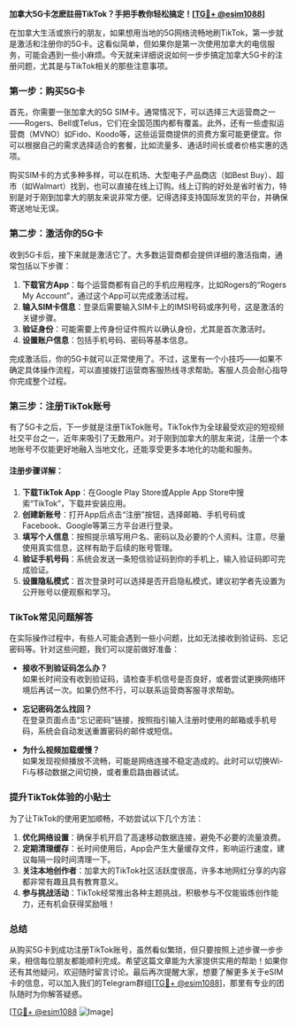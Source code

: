 **加拿大5G卡怎麽註冊TikTok？手把手教你轻松搞定！[[TG💪+ @esim1088](https://t.me/s/esim1088)]**

在加拿大生活或旅行的朋友，如果想用当地的5G网络流畅地刷TikTok，第一步就是激活和注册你的5G卡。这看似简单，但如果你是第一次使用加拿大的电信服务，可能会遇到一些小麻烦。今天就来详细说说如何一步步搞定加拿大5G卡的注册问题，尤其是与TikTok相关的那些注意事项。

### 第一步：购买5G卡

首先，你需要一张加拿大的5G SIM卡。通常情况下，可以选择三大运营商之一——Rogers、Bell或Telus，它们在全国范围内都有覆盖。此外，还有一些虚拟运营商（MVNO）如Fido、Koodo等，这些运营商提供的资费方案可能更便宜。你可以根据自己的需求选择适合的套餐，比如流量多、通话时间长或者价格实惠的选项。

购买SIM卡的方式多种多样，可以在机场、大型电子产品商店（如Best Buy）、超市（如Walmart）找到，也可以直接在线上订购。线上订购的好处是省时省力，特别是对于刚到加拿大的朋友来说非常方便。记得选择支持国际发货的平台，并确保寄送地址无误。

### 第二步：激活你的5G卡

收到5G卡后，接下来就是激活它了。大多数运营商都会提供详细的激活指南，通常包括以下步骤：

1. **下载官方App**：每个运营商都有自己的手机应用程序，比如Rogers的“Rogers My Account”，通过这个App可以完成激活过程。
2. **输入SIM卡信息**：登录后需要输入SIM卡上的IMSI号码或序列号，这是激活的关键步骤。
3. **验证身份**：可能需要上传身份证件照片以确认身份，尤其是首次激活时。
4. **设置账户信息**：包括手机号码、密码等基本信息。

完成激活后，你的5G卡就可以正常使用了。不过，这里有一个小技巧——如果不确定具体操作流程，可以直接拨打运营商客服热线寻求帮助。客服人员会耐心指导你完成整个过程。

### 第三步：注册TikTok账号

有了5G卡之后，下一步就是注册TikTok账号。TikTok作为全球最受欢迎的短视频社交平台之一，近年来吸引了无数用户。对于刚到加拿大的朋友来说，注册一个本地账号不仅能更好地融入当地文化，还能享受更多本地化的功能和服务。

#### 注册步骤详解：

1. **下载TikTok App**：在Google Play Store或Apple App Store中搜索“TikTok”，下载并安装应用。
2. **创建新账号**：打开App后点击“注册”按钮，选择邮箱、手机号码或Facebook、Google等第三方平台进行登录。
3. **填写个人信息**：按照提示填写用户名、密码以及必要的个人资料。注意，尽量使用真实信息，这样有助于后续的账号管理。
4. **验证手机号码**：系统会发送一条短信验证码到你的手机上，输入验证码即可完成验证。
5. **设置隐私模式**：首次登录时可以选择是否开启隐私模式，建议初学者先设置为公开账号以便观察和学习。

### TikTok常见问题解答

在实际操作过程中，有些人可能会遇到一些小问题，比如无法接收到验证码、忘记密码等。针对这些问题，我们可以提前做好准备：

- **接收不到验证码怎么办？**  
  如果长时间没有收到验证码，请检查手机信号是否良好，或者尝试更换网络环境后再试一次。如果仍然不行，可以联系运营商客服寻求帮助。

- **忘记密码怎么找回？**  
  在登录页面点击“忘记密码”链接，按照指引输入注册时使用的邮箱或手机号码，系统会自动发送重置密码的邮件或短信。

- **为什么视频加载缓慢？**  
  如果发现视频播放不流畅，可能是网络连接不稳定造成的。此时可以切换Wi-Fi与移动数据之间切换，或者重启路由器试试。

### 提升TikTok体验的小贴士

为了让TikTok的使用更加顺畅，不妨尝试以下几个方法：

1. **优化网络设置**：确保手机开启了高速移动数据连接，避免不必要的流量浪费。
2. **定期清理缓存**：长时间使用后，App会产生大量缓存文件，影响运行速度，建议每隔一段时间清理一下。
3. **关注本地创作者**：加拿大的TikTok社区活跃度很高，许多本地网红分享的内容都非常有趣且具有教育意义。
4. **参与挑战活动**：TikTok经常推出各种主题挑战，积极参与不仅能锻炼创作能力，还有机会获得奖励哦！

### 总结

从购买5G卡到成功注册TikTok账号，虽然看似繁琐，但只要按照上述步骤一步步来，相信每位朋友都能顺利完成。希望这篇文章能为大家提供实用的帮助！如果你还有其他疑问，欢迎随时留言讨论。最后再次提醒大家，想要了解更多关于eSIM卡的信息，可以加入我们的Telegram群组[[TG💪+ @esim1088](https://t.me/s/esim1088)]，那里有专业的团队随时为你解答疑惑。

[[TG💪+ @esim1088](https://t.me/s/esim1088) ![Image](https://i.postimg.cc/4NQfJmqS/Snipaste-2025-05-13-00-14-12.png)]